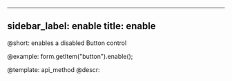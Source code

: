 
---
sidebar_label: enable
title: enable
---          

@short: enables a disabled Button control




@example:
form.getItem("button").enable();


@template: api_method
@descr:



